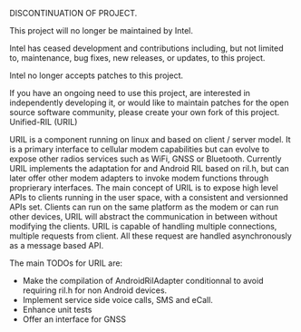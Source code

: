 DISCONTINUATION OF PROJECT.

This project will no longer be maintained by Intel.

Intel has ceased development and contributions including, but not limited to, maintenance, bug fixes, new releases, or updates, to this project. 

Intel no longer accepts patches to this project.

If you have an ongoing need to use this project, are interested in independently developing it, or would like to maintain patches for the open source software community, please create your own fork of this project. 
Unified-RIL (URIL)

URIL is a component running on linux and based on client / server model.
It is a primary interface to cellular modem capabilities but can evolve to expose other radios services such as WiFi, GNSS or Bluetooth.
Currently URIL implements the adaptation for and Android RIL based on ril.h, but can later offer other modem adapters to invoke modem functions through proprierary interfaces.
The main concept of URIL is to expose high level APIs to clients running in the user space, with a consistent and versionned APIs set.
Clients can run on the same platform as the modem or can run other devices, URIL will abstract the communication in between without modifying the clients.
URIL is capable of handling multiple connections, multiple requests from client. All these request are handled asynchronously as a message based API.

The main TODOs for URIL are:
- Make the compilation of AndroidRilAdapter conditionnal to avoid requiring ril.h for non Android devices.
- Implement service side voice calls, SMS and eCall.
- Enhance unit tests
- Offer an interface for GNSS

